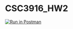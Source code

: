 # CSC3916_HW2

[![Run in Postman](https://run.pstmn.io/button.svg)](https://app.getpostman.com/run-collection/8e4089243dde4d1beec7?action=collection%2Fimport#?env%5BCSCI3916_HW2%5D=W3sia2V5IjoidG9rZW4iLCJ2YWx1ZSI6IiIsImVuYWJsZWQiOnRydWUsInR5cGUiOiJhbnkiLCJzZXNzaW9uVmFsdWUiOiJKV1QuLi4iLCJzZXNzaW9uSW5kZXgiOjB9XQ==)